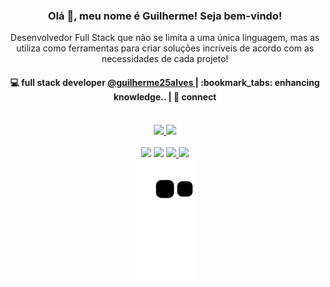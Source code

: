 <h3 align="center"> Olá 👋, meu nome é Guilherme! Seja bem-vindo! </h3>

<p align="center">
Desenvolvedor Full Stack que não se limita a uma única linguagem, mas as utiliza como ferramentas para criar soluções incríveis de acordo com as necessidades de cada projeto!</p>

<h4 align="center">
💻 full stack developer <a href="https://github.com/guilherme25alves
">@guilherme25alves
</a> | :bookmark_tabs: enhancing knowledge.. | 💬 connect 
</h4>

<br>

<div align="center">
<a href="https://github.com/guilherme25alves">
<img height="180em" src="https://github-readme-stats.vercel.app/api/top-langs/?username=guilherme25alves&layout=compact&langs_count=7&theme=dracula"/>
<img height="180em" src="https://github-readme-stats.vercel.app/api?username=guilherme25alves&show_icons=true&theme=dracula&include_all_commits=true&count_private=true"/>
</div>

<br>

<div align="center">
<a href="https://www.linkedin.com/in/guilherme-alves-971208118/" target="_blank"><img src="https://img.shields.io/badge/-LinkedIn-%230077B5?style=for-the-badge&logo=linkedin&logoColor=white" target="_blank"></a>   
<a href="https://wa.me/5511975453572" target="_blank"><img src="https://img.shields.io/badge/-WhatsApp-009900?style=for-the-badge&logo=whatsapp&logoColor=white" target="_blank"></a>
<a href = "mailto:guilhermealves2596@gmail.com"><img src="https://img.shields.io/badge/Gmail-D14836?style=for-the-badge&logo=gmail&logoColor=white" target="_blank">
<a href="https://instagram.com/alv3sguii/" target="_blank"><img src="https://img.shields.io/badge/-Instagram-%23E4405F?style=for-the-badge&logo=instagram&logoColor=white" target="_blank"></a>
</a>
</div>

<div align="center">
  <img src="https://github.com/guilherme25alves/guilherme25alves/blob/output/github-contribution-grid-snake.svg" />
</div>
